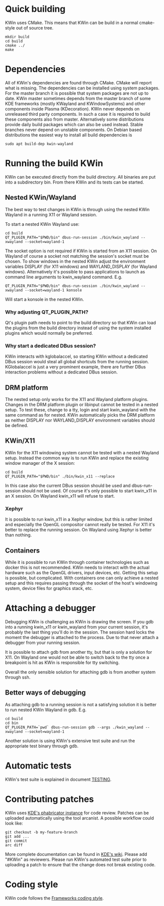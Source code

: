 # Quick building

KWin uses CMake. This means that KWin can be build in a normal cmake-style out of source tree.

    mkdir build
    cd build
    cmake ../
    make

# Dependencies

All of KWin's dependencies are found through CMake. CMake will report what is missing. The dependencies can be installed using system packages. For the master branch it is possible that system packages are not up to date. KWin master sometimes depends from the master branch of some KDE frameworks (mostly KWayland and KWindowSystems) and other components inside Plasma (KDecoration). KWin never depends on unreleased third party components. In such a case it is required to build these components also from master. Alternatively some distributions provide daily build packages which can also be used instead. Stable branches never depend on unstable components. On Debian based distributions the easiest way to install all build dependencies is

    sudo apt build-dep kwin-wayland

# Running the build KWin
KWin can be executed directly from the build directory. All binaries are put into a subdirectory bin. From there KWin and its tests can be started.

## Nested KWin/Wayland
The best way to test changes in KWin is through using the nested KWin Wayland in a running X11 or Wayland session.

To start a nested KWin Wayland use:

```
cd build
QT_PLUGIN_PATH="$PWD/bin" dbus-run-session ./bin/kwin_wayland --xwayland --socket=wayland-1
```

The socket option is not required if KWin is started from an X11 session. On Wayland of course a socket not matching the session's socket must be chosen. To show windows in the nested KWin adjust the environment variables DISPLAY (for X11 windows) and WAYLAND_DISPLAY (for Wayland windows). Alternatively it's possible to pass applications to launch as command line arguments to kwin_wayland command. E.g.

```
QT_PLUGIN_PATH="$PWD/bin" dbus-run-session ./bin/kwin_wayland --xwayland --socket=wayland-1 konsole
```

Will start a konsole in the nested KWin.

### Why adjusting QT_PLUGIN_PATH?

Qt's plugin path needs to point to the build directory so that KWin can load the plugins from the build directory instead of using the system installed plugins which would normally be preferred.

### Why start a dedicated DBus session?

KWin interacts with kglobalaccel, so starting KWin without a dedicated DBus session would steal all global shortcuts from the running session. KGlobalaccel is just a very prominent example, there are further DBus interaction problems without a dedicated DBus session.

## DRM platform

The nested setup only works for the X11 and Wayland platform plugins. Changes in the DRM platform plugin or libinput cannot be tested in a nested setup. To test these, change to a tty, login and start kwin_wayland with the same command as for nested. KWin automatically picks the DRM platform as neither DISPLAY nor WAYLAND_DISPLAY environment variables should be defined.

## KWin/X11

KWin for the X11 windowing system cannot be tested with a nested Wayland setup. Instead the common way is to run KWin and replace the existing window manager of the X session:

```
cd build
QT_PLUGIN_PATH="$PWD/bin" ./bin/kwin_x11 --replace
```

In this case also the current DBus session should be used and dbus-run-session should not be used. Of course it's only possible to start kwin_x11 in an X session. On Wayland kwin_x11 will refuse to start.

### Xephyr

It is possible to run kwin_x11 in a Xephyr window, but this is rather limited and especially the OpenGL compositor cannot really be tested. For X11 it's better to replace the running session. On Wayland using Xephyr is better than nothing.

## Containers
While it is possible to run KWin through container technologies such as docker this is not recommended. KWin needs to interact with the actual hardware such as the OpenGL drivers, input devices, etc. Getting this setup is possible, but complicated. With containers one can only achieve a nested setup and this requires passing through the socket of the host's windowing system, device files for graphics stack, etc.

# Attaching a debugger

Debugging KWin is challenging as KWin is drawing the screen. If you gdb into a running kwin_x11 or kwin_wayland from your current session, it's probably the last thing you'll do in the session. The session hard locks the moment the debugger is attached to the process. Due to that never attach a debugger from your running session.

It is possible to attach gdb from another tty, but that is only a solution for X11. On Wayland one would not be able to switch back to the tty once a breakpoint is hit as KWin is responsible for tty switching.

Overall the only sensible solution for attaching gdb is from another system through ssh.

## Better ways of debugging
As attaching gdb to a running session is not a satisfying solution it is better to run nested KWin Wayland in gdb. E.g.

    cd build
    cd bin
    QT_PLUGIN_PATH=`pwd` dbus-run-session gdb --args ./kwin_wayland --xwayland --socket=wayland-1

Another solution is using KWin's extensive test suite and run the appropriate test binary through gdb.

# Automatic tests
KWin's test suite is explained in document [TESTING](TESTING.md).

# Contributing patches

KWin uses [KDE's phabricator instance](https://phabricator.kde.org) for code review. Patches can be uploaded automatically using the tool arcanist. A possible workflow could look like:

    git checkout -b my-feature-branch
    git add ...
    git commit
    arc diff

More complete documentation can be found in [KDE's wiki](https://community.kde.org/Infrastructure/Phabricator). Please add "#KWin" as reviewers. Please run KWin's automated test suite prior to uploading a patch to ensure that the change does not break existing code.

# Coding style
KWin code follows the [Frameworks coding style](https://techbase.kde.org/Policies/Frameworks_Coding_Style).
